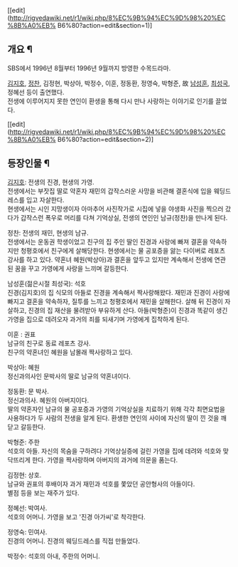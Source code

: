 [[edit](http://rigvedawiki.net/r1/wiki.php/8%EC%9B%94%EC%9D%98%20%EC%8B%A0%EB%
B6%80?action=edit&section=1)]

## 개요 ¶

SBS에서 1996년 8월부터 1996년 9월까지 방영한 수목드라마.

  

[김지호](%EA%B9%80%EC%A7%80%ED%98%B8.md), [정찬](%EC%A0%95%EC%B0%AC.md), 김정현,
박상아, 박정수, 이훈, 정동환, 정영숙, 박형준, 故 [남성훈](%EB%82%A8%EC%84%B1%ED%9B%88.md),
[최성국](%EC%B5%9C%EC%84%B1%EA%B5%AD.md), 정혜선 등이 출연했다.  
전생에 이루어지지 못한 연인이 환생을 통해 다시 만나 사랑하는 이야기로 인기를 끌었다.

  

[[edit](http://rigvedawiki.net/r1/wiki.php/8%EC%9B%94%EC%9D%98%20%EC%8B%A0%EB%
B6%80?action=edit&section=2)]

## 등장인물 ¶

[김지호](%EA%B9%80%EC%A7%80%ED%98%B8.md): 전생의 진경, 현생의 가영.  
전생에서는 부잣집 딸로 약혼자 재민의 갑작스러운 사망을 비관해 결혼식에 입을 웨딩드레스를 입고 자살한다.  
현생에서는 시인 지망생이자 아마추어 사진작가로 시집에 넣을 야생화 사진을 찍으러 갔다가 갑작스런 폭우로 머리를 다쳐 기억상실, 전생의 연인인
남규(정찬)을 만나게 된다.

  

정찬: 전생의 재민, 현생의 남규.  
전생에서는 운동권 학생이었고 친구의 집 주인 딸인 진경과 사랑에 빠져 결혼을 약속하지만 청평호에서 친구에게 살해당한다. 현생에서는 물
공포증을 앓는 다이버로 레포츠 강사를 하고 있다. 약혼녀 혜원(박상아)과 결혼을 앞두고 있지만 계속해서 전생에 연관된 꿈을 꾸고 가영에게
사랑을 느끼며 갈등한다.

  

남성훈(젊은시절 최성국): 석호  
진경(김지호)의 집 식모의 아들로 진경을 계속해서 짝사랑해왔다. 재민과 진경이 사랑에 빠지고 결혼을 약속하자, 질투를 느끼고 청평호에서
재민을 살해한다. 살해 뒤 진경이 자살하고, 진경의 집 재산을 물려받아 부유하게 산다. 아들(박형준)이 진경과 똑같이 생긴 가영을 집으로
데려오자 과거의 죄를 되새기며 가영에게 집착하게 된다.

  

이훈 : 권표  
남규의 친구로 동료 레포츠 강사.  
친구의 약혼녀인 혜원을 남몰래 짝사랑하고 있다.

  

박상아: 혜원  
정신과의사인 문박사의 딸로 남규의 약혼녀이다.

  

정동환: 문 박사.  
정신과의사. 혜원의 아버지이다.  
딸의 약혼자인 남규의 물 공포증과 가영의 기억상실을 치료하기 위해 각각 최면요법을 사용하다가 두 사람의 전생을 알게 된다. 환생한 연인의
사이에 자신의 딸이 낀 것을 깨닫고 갈등한다.

  

박형준: 주한  
석호의 아들. 자신의 목숨을 구하려다 기억상실증에 걸린 가영을 집에 데려와 석호와 맞닥뜨리게 한다. 가영을 짝사랑하며 아버지의 과거에 의문을
품는다.

  

김정현: 상호.  
남규와 권표의 후배이자 과거 재민과 석호를 쫓았던 공안형사의 아들이다.  
별점 등을 보는 재주가 있다.

  

정혜선: 박여사.  
석호의 어머니. 가영을 보고 '진경 아가씨'로 착각한다.

  

정영숙: 민여사.  
진경의 어머니. 진경의 웨딩드레스를 직접 만들었다.

  

박정수: 석호의 아내, 주한의 어머니.

